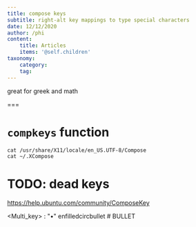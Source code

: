 ```yaml
---
title: compose keys
subtitle: right-alt key mappings to type special characters
date: 12/12/2020
author: /phi
content:
    title: Articles
    items: '@self.children'
taxonomy:
    category: 
    tag: 
---
```


great for greek and math

===

# `compkeys` function

```
cat /usr/share/X11/locale/en_US.UTF-8/Compose
cat ~/.XCompose
```
# TODO: dead keys

https://help.ubuntu.com/community/ComposeKey

<Multi_key> <period> <equal>    	: "•"   enfilledcircbullet # BULLET
